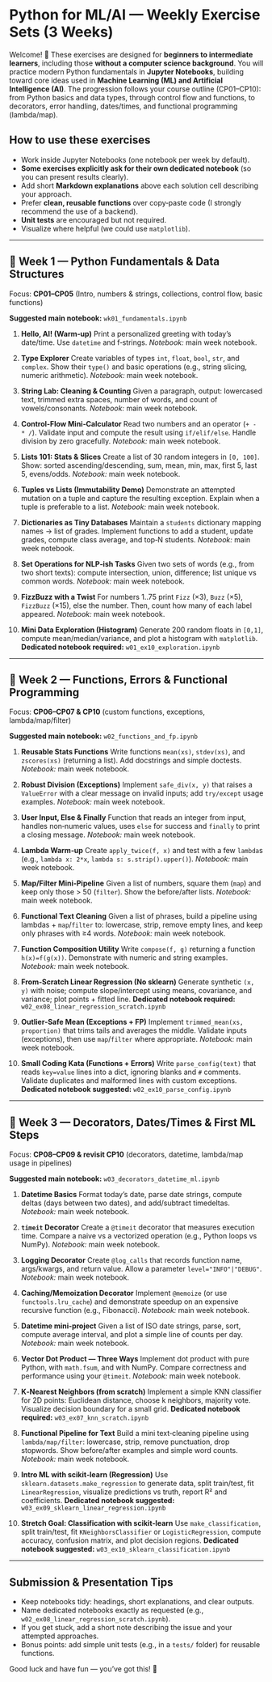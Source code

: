 # Python for ML/AI — Weekly Exercise Sets (3 Weeks)

Welcome! 👋 These exercises are designed for **beginners to intermediate learners**, including those **without a computer science background**. You will practice modern Python fundamentals in **Jupyter Notebooks**, building toward core ideas used in **Machine Learning (ML) and Artificial Intelligence (AI)**. The progression follows your course outline (CP01–CP10): from Python basics and data types, through control flow and functions, to decorators, error handling, dates/times, and functional programming (lambda/map).

## How to use these exercises

* Work inside Jupyter Notebooks (one notebook per week by default).
* **Some exercises explicitly ask for their own dedicated notebook** (so you can present results clearly).
* Add short **Markdown explanations** above each solution cell describing your approach.
* Prefer **clean, reusable functions** over copy‑paste code (I strongly recommend the use of a backend).
* **Unit tests** are encouraged but not required.
* Visualize where helpful (we could use `matplotlib`).

---

## 📅 Week 1 — Python Fundamentals & Data Structures

Focus: **CP01–CP05** (Intro, numbers & strings, collections, control flow, basic functions)

**Suggested main notebook:** `wk01_fundamentals.ipynb`

1. **Hello, AI! (Warm‑up)**
   Print a personalized greeting with today’s date/time. Use `datetime` and f‑strings.
   *Notebook:* main week notebook.

2. **Type Explorer**
   Create variables of types `int`, `float`, `bool`, `str`, and `complex`. Show their `type()` and basic operations (e.g., string slicing, numeric arithmetic).
   *Notebook:* main week notebook.

3. **String Lab: Cleaning & Counting**
   Given a paragraph, output: lowercased text, trimmed extra spaces, number of words, and count of vowels/consonants.
   *Notebook:* main week notebook.

4. **Control‑Flow Mini‑Calculator**
   Read two numbers and an operator (`+ - * /`). Validate input and compute the result using `if/elif/else`. Handle division by zero gracefully.
   *Notebook:* main week notebook.

5. **Lists 101: Stats & Slices**
   Create a list of 30 random integers in `[0, 100]`. Show: sorted ascending/descending, sum, mean, min, max, first 5, last 5, evens/odds.
   *Notebook:* main week notebook.

6. **Tuples vs Lists (Immutability Demo)**
   Demonstrate an attempted mutation on a tuple and capture the resulting exception. Explain when a tuple is preferable to a list.
   *Notebook:* main week notebook.

7. **Dictionaries as Tiny Databases**
   Maintain a `students` dictionary mapping names → list of grades. Implement functions to add a student, update grades, compute class average, and top‑N students.
   *Notebook:* main week notebook.

8. **Set Operations for NLP‑ish Tasks**
   Given two sets of words (e.g., from two short texts): compute intersection, union, difference; list unique vs common words.
   *Notebook:* main week notebook.

9. **FizzBuzz with a Twist**
   For numbers 1..75 print `Fizz` (×3), `Buzz` (×5), `FizzBuzz` (×15), else the number. Then, count how many of each label appeared.
   *Notebook:* main week notebook.

10. **Mini Data Exploration (Histogram)**
    Generate 200 random floats in `[0,1]`, compute mean/median/variance, and plot a histogram with `matplotlib`.
    **Dedicated notebook required:** `w01_ex10_exploration.ipynb`

---

## 📅 Week 2 — Functions, Errors & Functional Programming

Focus: **CP06–CP07 & CP10** (custom functions, exceptions, lambda/map/filter)

**Suggested main notebook:** `w02_functions_and_fp.ipynb`

1. **Reusable Stats Functions**
   Write functions `mean(xs)`, `stdev(xs)`, and `zscores(xs)` (returning a list). Add docstrings and simple doctests.
   *Notebook:* main week notebook.

2. **Robust Division (Exceptions)**
   Implement `safe_div(x, y)` that raises a `ValueError` with a clear message on invalid inputs; add `try/except` usage examples.
   *Notebook:* main week notebook.

3. **User Input, Else & Finally**
   Function that reads an integer from input, handles non‑numeric values, uses `else` for success and `finally` to print a closing message.
   *Notebook:* main week notebook.

4. **Lambda Warm‑up**
   Create `apply_twice(f, x)` and test with a few `lambda`s (e.g., `lambda x: 2*x`, `lambda s: s.strip().upper()`).
   *Notebook:* main week notebook.

5. **Map/Filter Mini‑Pipeline**
   Given a list of numbers, square them (`map`) and keep only those > 50 (`filter`). Show the before/after lists.
   *Notebook:* main week notebook.

6. **Functional Text Cleaning**
   Given a list of phrases, build a pipeline using lambdas + `map`/`filter` to: lowercase, strip, remove empty lines, and keep only phrases with ≥4 words.
   *Notebook:* main week notebook.

7. **Function Composition Utility**
   Write `compose(f, g)` returning a function `h(x)=f(g(x))`. Demonstrate with numeric and string examples.
   *Notebook:* main week notebook.

8. **From‑Scratch Linear Regression (No sklearn)**
   Generate synthetic `(x, y)` with noise; compute slope/intercept using means, covariance, and variance; plot points + fitted line.
   **Dedicated notebook required:** `w02_ex08_linear_regression_scratch.ipynb`

9. **Outlier‑Safe Mean (Exceptions + FP)**
   Implement `trimmed_mean(xs, proportion)` that trims tails and averages the middle. Validate inputs (exceptions), then use `map`/`filter` where appropriate.
   *Notebook:* main week notebook.

10. **Small Coding Kata (Functions + Errors)**
    Write `parse_config(text)` that reads `key=value` lines into a dict, ignoring blanks and `#` comments. Validate duplicates and malformed lines with custom exceptions.
    **Dedicated notebook suggested:** `w02_ex10_parse_config.ipynb`

---

## 📅 Week 3 — Decorators, Dates/Times & First ML Steps

Focus: **CP08–CP09 & revisit CP10** (decorators, datetime, lambda/map usage in pipelines)

**Suggested main notebook:** `w03_decorators_datetime_ml.ipynb`

1. **Datetime Basics**
   Format today’s date, parse date strings, compute deltas (days between two dates), and add/subtract timedeltas.
   *Notebook:* main week notebook.

2. **`timeit` Decorator**
   Create a `@timeit` decorator that measures execution time. Compare a naive vs a vectorized operation (e.g., Python loops vs NumPy).
   *Notebook:* main week notebook.

3. **Logging Decorator**
   Create `@log_calls` that records function name, args/kwargs, and return value. Allow a parameter `level="INFO"|"DEBUG"`.
   *Notebook:* main week notebook.

4. **Caching/Memoization Decorator**
   Implement `@memoize` (or use `functools.lru_cache`) and demonstrate speedup on an expensive recursive function (e.g., Fibonacci).
   *Notebook:* main week notebook.

5. **Datetime mini‑project**
   Given a list of ISO date strings, parse, sort, compute average interval, and plot a simple line of counts per day.
   *Notebook:* main week notebook.

6. **Vector Dot Product — Three Ways**
   Implement dot product with pure Python, with `math.fsum`, and with NumPy. Compare correctness and performance using your `@timeit`.
   *Notebook:* main week notebook.

7. **K‑Nearest Neighbors (from scratch)**
   Implement a simple KNN classifier for 2D points: Euclidean distance, choose k neighbors, majority vote. Visualize decision boundary for a small grid.
   **Dedicated notebook required:** `w03_ex07_knn_scratch.ipynb`

8. **Functional Pipeline for Text**
   Build a mini text‑cleaning pipeline using `lambda/map/filter`: lowercase, strip, remove punctuation, drop stopwords. Show before/after examples and simple word counts.
   *Notebook:* main week notebook.

9. **Intro ML with scikit‑learn (Regression)**
   Use `sklearn.datasets.make_regression` to generate data, split train/test, fit `LinearRegression`, visualize predictions vs truth, report R² and coefficients.
   **Dedicated notebook suggested:** `w03_ex09_sklearn_linear_regression.ipynb`

10. **Stretch Goal: Classification with scikit‑learn**
    Use `make_classification`, split train/test, fit `KNeighborsClassifier` or `LogisticRegression`, compute accuracy, confusion matrix, and plot decision regions.
    **Dedicated notebook suggested:** `w03_ex10_sklearn_classification.ipynb`

---

## Submission & Presentation Tips

* Keep notebooks tidy: headings, short explanations, and clear outputs.
* Name dedicated notebooks exactly as requested (e.g., `w02_ex08_linear_regression_scratch.ipynb`).
* If you get stuck, add a short note describing the issue and your attempted approaches.
* Bonus points: add simple unit tests (e.g., in a `tests/` folder) for reusable functions.

Good luck and have fun — you’ve got this! 🚀